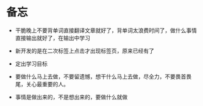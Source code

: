 
# 备忘

* 干脆晚上不要背单词直接翻译文章就好了，背单词太浪费时间了，做什么事情直接输出就好了，在输出中学习

* 新开发的是在二次标签上点击才出现标签页，原来已经有了

* 定出学习目标

* 要做什么马上去做，不要留遗憾，想干什么马上去做，尽全力，不要畏首畏尾，关心最重要的人。

* 事情是做出来的，不是想出来的，要做什么就做





